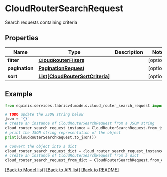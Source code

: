 # CloudRouterSearchRequest

Search requests containing criteria

## Properties

Name | Type | Description | Notes
------------ | ------------- | ------------- | -------------
**filter** | [**CloudRouterFilters**](CloudRouterFilters.md) |  | [optional] 
**pagination** | [**PaginationRequest**](PaginationRequest.md) |  | [optional] 
**sort** | [**List[CloudRouterSortCriteria]**](CloudRouterSortCriteria.md) |  | [optional] 

## Example

```python
from equinix.services.fabricv4.models.cloud_router_search_request import CloudRouterSearchRequest

# TODO update the JSON string below
json = "{}"
# create an instance of CloudRouterSearchRequest from a JSON string
cloud_router_search_request_instance = CloudRouterSearchRequest.from_json(json)
# print the JSON string representation of the object
print(CloudRouterSearchRequest.to_json())

# convert the object into a dict
cloud_router_search_request_dict = cloud_router_search_request_instance.to_dict()
# create an instance of CloudRouterSearchRequest from a dict
cloud_router_search_request_from_dict = CloudRouterSearchRequest.from_dict(cloud_router_search_request_dict)
```
[[Back to Model list]](../README.md#documentation-for-models) [[Back to API list]](../README.md#documentation-for-api-endpoints) [[Back to README]](../README.md)


